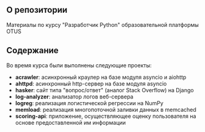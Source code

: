 О репозитории
----------
Материалы по курсу "Разработчик Python" образовательной платформы OTUS

Содержание
----------
Во время курса были выполнены следующие проекты:  
- **acrawler**: асинхронный краулер на базе модуля asyncio и aiohttp
- **ahttpd**: асинхронный http-сервер на базе модуля asyncio
- **hasker**: cайт типа "вопрос/ответ" (аналог Stack Overflow) на Django
- **log-analyzer**: анализатор логов веб-сервера
- **logreg**: реализация логистической регрессии на NumPy
- **memload**: реализация многопоточной заливки данных в memcached
- **scoring-api**: приложение, осуществляющее оценку пользователя на основе предоставленной им информации